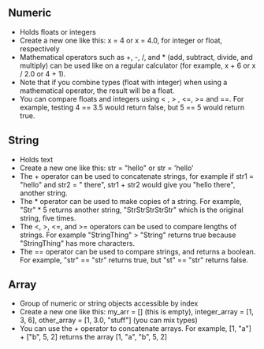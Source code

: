 Numeric
-----------
* Holds floats or integers
* Create a new one like this: x = 4 or x = 4.0, for integer or float, respectively
* Mathematical operators such as +, -, /, and * (add, subtract, divide, and multiply) can be used like on a regular calculator (for example, x + 6 or x / 2.0 or 4 + 1).
* Note that if you combine types (float with integer) when using a mathematical operator, the result will be a float.
* You can compare floats and integers using < , > , <=, >= and ==. For example, testing 4 == 3.5 would return false, but 5 == 5 would return true.

String
-----------

* Holds text
* Create a new one like this: str = "hello" or str = 'hello'
* The + operator can be used to concatenate strings, for example if str1 = "hello" and str2 = " there", str1 + str2 would give you "hello there", another string.
* The * operator can be used to make copies of a string. For example, "Str" * 5 returns another string, "StrStrStrStrStr" which is the original string, five times.
* The <, >, <=, and >= operators can be used to compare lengths of strings. For example "StringThing" > "String" returns true because "StringThing" has more characters.
* The == operator can be used to compare strings, and returns a boolean. For example, "str" == "str" returns true, but "st" == "str" returns false.

Array
-----------

* Group of numeric or string objects accessible by index
* Create a new one like this: my_arr = [] (this is empty), integer_array = [1, 3, 6], other_array = [1, 3.0, "stuff"] (you can mix types)
* You can use the + operator to concatenate arrays. For example, [1, "a"] + ["b", 5, 2] returns the array [1, "a", "b", 5, 2]

